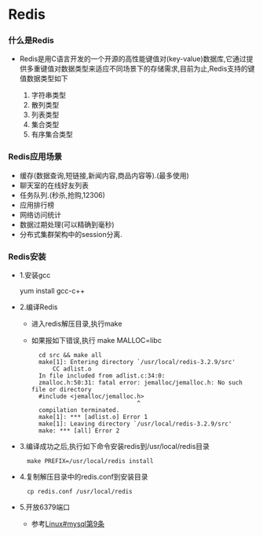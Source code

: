 # Redis

### 什么是Redis

- Redis是用C语言开发的一个开源的高性能键值对(key-value)数据库,它通过提供多重键值对数据类型来适应不同场景下的存储需求,目前为止,Redis支持的键值数据类型如下

    1. 字符串类型
    2. 散列类型
    3. 列表类型
    4. 集合类型
    5. 有序集合类型

### Redis应用场景

- 缓存(数据查询,短链接,新闻内容,商品内容等).(最多使用)
- 聊天室的在线好友列表
- 任务队列.(秒杀,抢购,12306)
- 应用排行榜
- 网络访问统计
- 数据过期处理(可以精确到毫秒)
- 分布式集群架构中的session分离.

### Redis安装

- 1.安装gcc

    yum install gcc-c++

- 2.编译Redis
    - 进入redis解压目录,执行make
    - 如果报如下错误,执行 make MALLOC=libc

            cd src && make all
            make[1]: Entering directory `/usr/local/redis-3.2.9/src'
                CC adlist.o
            In file included from adlist.c:34:0:
            zmalloc.h:50:31: fatal error: jemalloc/jemalloc.h: No such file or directory
            #include <jemalloc/jemalloc.h>
                                        ^
            compilation terminated.
            make[1]: *** [adlist.o] Error 1
            make[1]: Leaving directory `/usr/local/redis-3.2.9/src'
            make: *** [all] Error 2
- 3.编译成功之后,执行如下命令安装redis到/usr/local/redis目录

        make PREFIX=/usr/local/redis install

- 4.复制解压目录中的redis.conf到安装目录

        cp redis.conf /usr/local/redis

- 5.开放6379端口
    - 参考[Linux#mysql第9条](../linux/Linux.md#port)